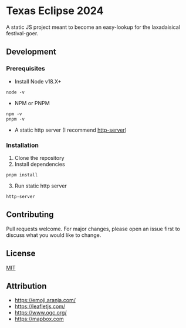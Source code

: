 # Texas Eclipse 2024

A static JS project meant to become an easy-lookup for the laxadaisical festival-goer.



## Development


### Prerequisites

- Install Node v18.X+

```
node -v
```

- NPM or PNPM

```
npm -v 
pnpm -v
```

- A static http server (I recommend [http-server](https://www.npmjs.com/package/http-server))

### Installation

1. Clone the repository
2. Install dependencies

```
pnpm install
```

3. Run static http server

```
http-server
```

## Contributing

Pull requests welcome. For major changes, please open an issue first to discuss what you would like to change.


## License

[MIT](https://choosealicense.com/licenses/mit/)

## Attribution

- https://emoji.aranja.com/
- https://leafletjs.com/
- https://www.ogc.org/
- https://mapbox.com
